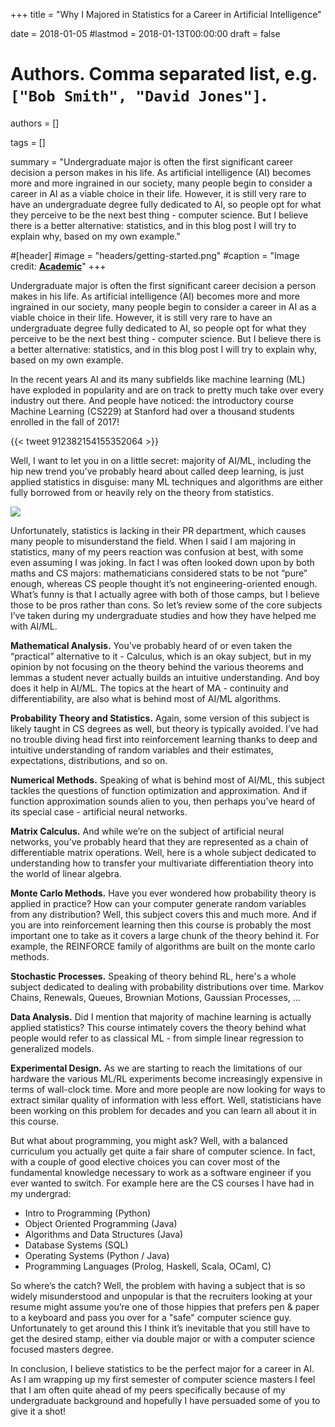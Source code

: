 +++
title = "Why I Majored in Statistics for a Career in Artificial Intelligence"

date = 2018-01-05
#lastmod = 2018-01-13T00:00:00
draft = false

# Authors. Comma separated list, e.g. `["Bob Smith", "David Jones"]`.
authors = []

tags = []

summary = "Undergraduate major is often the first significant career decision a person makes in his life. As artificial intelligence (AI) becomes more and more ingrained in our society, many people begin to consider a career in AI as a viable choice in their life. However, it is still very rare to have an undergraduate degree fully dedicated to AI, so people opt for what they perceive to be the next best thing - computer science. But I believe there is a better alternative: statistics, and in this blog post I will try to explain why, based on my own example."

#[header]
#image = "headers/getting-started.png"
#caption = "Image credit: [**Academic**](https://github.com/gcushen/hugo-academic/)"
+++

Undergraduate major is often the first significant career decision a person makes in his life. As artificial intelligence (AI) becomes more and more ingrained in our society, many people begin to consider a career in AI as a viable choice in their life. However, it is still very rare to have an undergraduate degree fully dedicated to AI, so people opt for what they perceive to be the next best thing - computer science. But I believe there is a better alternative: statistics, and in this blog post I will try to explain why, based on my own example.

In the recent years AI and its many subfields like machine learning (ML) have exploded in popularity and are on track to pretty much take over every industry out there. And people have noticed: the introductory course Machine Learning (CS229) at Stanford had over a thousand students enrolled in the fall of 2017!

{{< tweet 912382154155352064 >}}

Well, I want to let you in on a little secret: majority of AI/ML, including the hip new trend you’ve probably heard about called deep learning, is just applied statistics in disguise: many ML techniques and algorithms are either fully borrowed from or heavily rely on the theory from statistics.

[![](https://imgs.xkcd.com/comics/machine_learning.png)](https://xkcd.com/1838/)

Unfortunately, statistics is lacking in their PR department, which causes many people to misunderstand the field. When I said I am majoring in statistics, many of my peers reaction was confusion at best, with some even assuming I was joking. In fact I was often looked down upon by both maths and CS majors: mathematicians considered stats to be not “pure” enough, whereas CS people thought it’s not engineering-oriented enough. What’s funny is that I actually agree with both of those camps, but I believe those to be pros rather than cons. So let’s review some of the core subjects I’ve taken during my undergraduate studies and how they have helped me with AI/ML.

**Mathematical Analysis.** You’ve probably heard of or even taken the “practical” alternative to it - Calculus, which is an okay subject, but in my opinion by not focusing on the theory behind the various theorems and lemmas a student never actually builds an intuitive understanding. And boy does it help in AI/ML. The topics at the heart of MA - continuity and differentiability, are also what is behind most of AI/ML algorithms.

**Probability Theory and Statistics.** Again, some version of this subject is likely taught in CS degrees as well, but theory is typically avoided. I’ve had no trouble diving head first into reinforcement learning thanks to deep and intuitive understanding of random variables and their estimates, expectations, distributions, and so on.

**Numerical Methods.** Speaking of what is behind most of AI/ML, this subject tackles the questions of function optimization and approximation. And if function approximation sounds alien to you, then perhaps you’ve heard of its special case - artificial neural networks.

**Matrix Calculus.** And while we’re on the subject of artificial neural networks, you’ve probably heard that they are represented as a chain of differentiable matrix operations. Well, here is a whole subject dedicated to understanding how to transfer your multivariate differentiation theory into the world of linear algebra.

**Monte Carlo Methods.** Have you ever wondered how probability theory is applied in practice? How can your computer generate random variables from any distribution? Well, this subject covers this and much more. And if you are into reinforcement learning then this course is probably the most important one to take as it covers a large chunk of the theory behind it. For example, the REINFORCE family of algorithms are built on the monte carlo methods.

**Stochastic Processes.** Speaking of theory behind RL, here's a whole subject dedicated to dealing with probability distributions over time. Markov Chains, Renewals, Queues, Brownian Motions, Gaussian Processes, ...

**Data Analysis.** Did I mention that majority of machine learning is actually applied statistics? This course intimately covers the theory behind what people would refer to as classical ML - from simple linear regression to generalized models.

**Experimental Design.** As we are starting to reach the limitations of our hardware the various ML/RL experiments become increasingly expensive in terms of wall-clock time. More and more people are now looking for ways to extract similar quality of information with less effort. Well, statisticians have been working on this problem for decades and you can learn all about it in this course.

But what about programming, you might ask? Well, with a balanced curriculum you actually get quite a fair share of computer science. In fact, with a couple of good elective choices you can cover most of the fundamental knowledge necessary to work as a software engineer if you ever wanted to switch. For example here are the CS courses I have had in my undergrad:

- Intro to Programming (Python)
- Object Oriented Programming (Java)
- Algorithms and Data Structures (Java)
- Database Systems (SQL)
- Operating Systems (Python / Java)
- Programming Languages (Prolog, Haskell, Scala, OCaml, C)

So where’s the catch? Well, the problem with having a subject that is so widely misunderstood and unpopular is that the recruiters looking at your resume might assume you’re one of those hippies that prefers pen & paper to a keyboard and pass you over for a "safe" computer science guy. Unfortunately to get around this I think it’s inevitable that you still have to get the desired stamp, either via double major or with a computer science focused masters degree.

In conclusion, I believe statistics to be the perfect major for a career in AI. As I am wrapping up my first semester of computer science masters I feel that I am often quite ahead of my peers specifically because of my undergraduate background and hopefully I have persuaded some of you to give it a shot!
